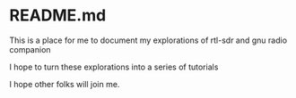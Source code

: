 # README.md
This is a place for me to document my explorations of rtl-sdr and gnu radio companion

I hope to turn these explorations into a series of tutorials

I hope other folks will join me.

